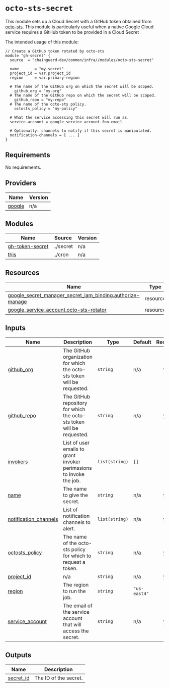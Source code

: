# `octo-sts-secret`

This module sets up a Cloud Secret with a GitHub token obtained from [octo-sts](https://github.com/octo-sts/app). This module is particularly useful when a native Google Cloud service requires a GitHub token to be provided in a Cloud Secret

The intended usage of this module:

```hcl
// Create a GitHub token rotated by octo-sts
module "gh-secret" {
  source  = "chainguard-dev/common/infra//modules/octo-sts-secret"

  name       = "my-secret"
  project_id = var.project_id
  region     = var.primary-region

  # The name of the GitHub org on which the secret will be scoped.
	github_org = "my-org"
  # The name of the GitHub repo on which the secret will be scoped.
	github_repo = "my-repo"
  # The name of the octo-sts policy.
	octosts_policy = "my-policy"

  # What the service accessing this secret will run as.
  service-account = google_service_account.foo.email

  # Optionally: channels to notify if this secret is manipulated.
  notification-channels = [ ... ]
}
```

<!-- BEGIN_TF_DOCS -->
## Requirements

No requirements.

## Providers

| Name | Version |
|------|---------|
| <a name="provider_google"></a> [google](#provider\_google) | n/a |

## Modules

| Name | Source | Version |
|------|--------|---------|
| <a name="module_gh-token-secret"></a> [gh-token-secret](#module\_gh-token-secret) | ../secret | n/a |
| <a name="module_this"></a> [this](#module\_this) | ../cron | n/a |

## Resources

| Name | Type |
|------|------|
| [google_secret_manager_secret_iam_binding.authorize-manage](https://registry.terraform.io/providers/hashicorp/google/latest/docs/resources/secret_manager_secret_iam_binding) | resource |
| [google_service_account.octo-sts-rotator](https://registry.terraform.io/providers/hashicorp/google/latest/docs/resources/service_account) | resource |

## Inputs

| Name | Description | Type | Default | Required |
|------|-------------|------|---------|:--------:|
| <a name="input_github_org"></a> [github\_org](#input\_github\_org) | The GitHub organization for which the octo-sts token will be requested. | `string` | n/a | yes |
| <a name="input_github_repo"></a> [github\_repo](#input\_github\_repo) | The GitHub repository for which the octo-sts token will be requested. | `string` | n/a | yes |
| <a name="input_invokers"></a> [invokers](#input\_invokers) | List of user emails to grant invoker perimssions to invoke the job. | `list(string)` | `[]` | no |
| <a name="input_name"></a> [name](#input\_name) | The name to give the secret. | `string` | n/a | yes |
| <a name="input_notification_channels"></a> [notification\_channels](#input\_notification\_channels) | List of notification channels to alert. | `list(string)` | n/a | yes |
| <a name="input_octosts_policy"></a> [octosts\_policy](#input\_octosts\_policy) | The name of the octo-sts policy for which to request a token. | `string` | n/a | yes |
| <a name="input_project_id"></a> [project\_id](#input\_project\_id) | n/a | `string` | n/a | yes |
| <a name="input_region"></a> [region](#input\_region) | The region to run the job. | `string` | `"us-east4"` | no |
| <a name="input_service_account"></a> [service\_account](#input\_service\_account) | The email of the service account that will access the secret. | `string` | n/a | yes |

## Outputs

| Name | Description |
|------|-------------|
| <a name="output_secret_id"></a> [secret\_id](#output\_secret\_id) | The ID of the secret. |
<!-- END_TF_DOCS -->

